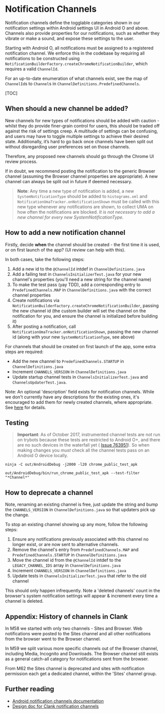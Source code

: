 # Notification Channels

Notification channels define the togglable categories shown in our notification
settings within Android settings UI in Android O and above. Channels also
provide properties for our notifications, such as whether they vibrate or
make a sound, and expose these settings to the user.

Starting with Android O, all notifications must be assigned to a registered
notification channel. We enforce this in the codebase by requiring all
notifications to be constructed using
`NotificationBuilderFactory.createChromeNotificationBuilder`, which requires a
valid `ChannelId`.

For an up-to-date enumeration of what channels exist, see the
map of `ChannelId`s to `Channel`s in `ChannelDefinitions.PredefinedChannels`.

[TOC]

## When should a new channel be added?

New channels for new types of notifications should be added with caution -
whilst they do provide finer-grain control for users, this should be traded
off against the risk of settings creep. A multitude of settings can be
confusing, and users may have to toggle multiple settings to achieve their
desired state. Additionally, it’s hard to go back once channels have been
split out without disregarding user preferences set on those channels.

Therefore, any proposed new channels should go through the Chrome UI review
process.

If in doubt, we recommend posting the notification to the generic Browser
channel (assuming the Browser channel properties are appropriate). A new channel
can always be split out in future if deemed necessary.

> **Note**: Any time a new type of notification is added, a new
`SystemNotificationType` should be added to `histograms.xml` and
`NotificationUmaTracker.onNotificationShown` must be called with this new
 type whenever any notifications are shown, to collect UMA on how often the
 notifications are blocked. *It is not necessary to add a new channel
 for every new SystemNotificationType.*

## How to add a new notification channel

Firstly, decide **when** the channel should be created - the first time it is used, or on first
launch of the app? (UI review can help with this).

In both cases, take the following steps:

1. Add a new id to the `@ChannelId` intdef in `ChannelDefinitions.java`
2. Add a failing test in `ChannelsInitializerTest.java` for your new channel's properties (you'll
 need a new string for the channel name)
3. To make the test pass (yay TDD), add a corresponding entry to `PredefinedChannels.MAP` in
`ChannelDefinitions.java` with the correct channel properties
4. Create notifications via
`NotificationBuilderFactory.createChromeNotificationBuilder`, passing the new
channel id (the custom builder will set the channel on the notification for
you, and ensure the channel is initialized before building it)
5. After posting a notification, call `NotificationUmaTracker.onNotificationShown`, passing the new
 channel id (along with your new `SystemNotificationType`, see above)

For channels that should be created on first launch of the app, some extra steps are required:
- Add the new channel to `PredefinedChannels.STARTUP` in `ChannelDefinitions.java`
- Increment `CHANNELS_VERSION` in `ChannelDefinitions.java`
- Update startup channel tests in `ChannelsInitializerTest.java` and `ChannelsUpdaterTest.java`.

Note: An optional 'description' field exists for notification channels.
While we don't currently have any descriptions for the existing ones, it's encouraged to add them
for newly created channels, where appropriate. See [here](https://developer.android.com/reference/android/app/NotificationChannel.html#setDescription(java.lang.String)) for details.

## Testing

> **Important**: As of October 2017, instrumented channel tests are not run on trybots because
 these tests are restricted to Android O+, and there are no such devices in the waterfall yet (
 [Issue 763951](crbug.com/763951)). So when making changes you *must* check all the channel tests
 pass on an Android O device locally.


    ninja -C out/AndroidDebug -j2000 -l20 chrome_public_test_apk

    out/AndroidDebug/bin/run_chrome_public_test_apk --test-filter "*Channel*"


## How to deprecate a channel

Note, renaming an existing channel is free, just update the string and bump the
`CHANNELS_VERSION` in `ChannelDefinitions.java` so that updaters pick up the
change.

To stop an existing channel showing up any more, follow the following steps:

1. Ensure any notifications previously associated with this channel no longer
exist, or are now sent to alternative channels.
2. Remove the channel's entry from `PredefinedChannels.MAP` and `PredefinedChannels.STARTUP` in
`ChannelDefinitions.java`
3. Move the channel id from the `@ChannelId` intdef to the `LEGACY_CHANNEL_IDS`
array in `ChannelDefinitions.java`
4. Increment `CHANNELS_VERSION` in `ChannelDefinitions.java`
5. Update tests in `ChannelsInitializerTest.java` that refer to the old channel

This should only happen infrequently. Note a 'deleted channels' count in
the browser's system notification settings will appear & increment every time a
channel is deleted.


## Appendix: History of channels in Clank

In M58 we started with only two channels - Sites and Browser. Web notifications
were posted to the Sites channel and all other notifications from the browser
went to the Browser channel.

In M59 we split various more specific channels out of the Browser channel,
including Media, Incognito and Downloads. The Browser channel still exists as
a general catch-all category for notifications sent from the browser.

From M62 the Sites channel is deprecated and sites with notification permission
each get a dedicated channel, within the 'Sites' channel group.

## Further reading

- [Android notification channels documentation](https://developer.android.com/preview/features/notification-channels.html)
- [Design doc for Clank notification channels](https://docs.google.com/document/d/1K9pjvlHF1oANNI8TqZgy151tap9zs1KUr2qfBXo1s_4/edit?usp=sharing)